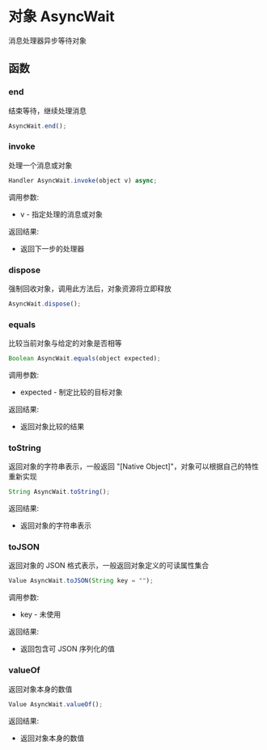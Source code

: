 # 对象 AsyncWait
消息处理器异步等待对象

## 函数
        
### end
结束等待，继续处理消息
```JavaScript
AsyncWait.end();
```

### invoke
处理一个消息或对象
```JavaScript
Handler AsyncWait.invoke(object v) async;
```

调用参数:
* v - 指定处理的消息或对象

返回结果:
* 返回下一步的处理器

### dispose
强制回收对象，调用此方法后，对象资源将立即释放
```JavaScript
AsyncWait.dispose();
```

### equals
比较当前对象与给定的对象是否相等
```JavaScript
Boolean AsyncWait.equals(object expected);
```

调用参数:
* expected - 制定比较的目标对象

返回结果:
* 返回对象比较的结果

### toString
返回对象的字符串表示，一般返回 &#34;[Native Object]&#34;，对象可以根据自己的特性重新实现
```JavaScript
String AsyncWait.toString();
```

返回结果:
* 返回对象的字符串表示

### toJSON
返回对象的 JSON 格式表示，一般返回对象定义的可读属性集合
```JavaScript
Value AsyncWait.toJSON(String key = "");
```

调用参数:
* key - 未使用

返回结果:
* 返回包含可 JSON 序列化的值

### valueOf
返回对象本身的数值
```JavaScript
Value AsyncWait.valueOf();
```

返回结果:
* 返回对象本身的数值


